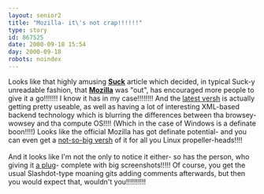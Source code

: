 ```yaml
---
layout: senior2
title: "Mozilla- it\'s not crap!!!!!!"
type: story
id: 867525
date: 2000-09-18 15:54
day: 2000-09-18
robots: noindex
---
```

Looks like that highly amusing <b><a href="http://www.suck.com/daily/2000/07/31/">Suck</a></b> article which decided, in typical Suck-y unreadable fashion, that <a href="http://www.mozilla.org/"><b>Mozilla</b></a> was "out", has encouraged more people to give it a go!!!!!!! I know it has in my case!!!!!!!! And the <a href="http://www.mozilla.org/projects/seamonkey/release-notes/">latest versh</a> is actually getting pretty useable, as well as having a lot of interesting XML-based backend technology which is blurring the differences between tha browsey-wowsey and tha compute OS!!!! (Which in the case of Windows is a definate boon!!!!) Looks like the official Mozilla has got definate potential- and you can even get a <a href="http://www.kmeleon.org/">not-so-big versh</a> of it for all you Linux propeller-heads!!!!<br/> <br/>And it looks like I'm not the only to notice it either- so has the person, who giving it <a href="http://www.linuxpower.org/display.php?id=196">a plug</a>- complete with big screenshots!!!!! Of course, you get the usual Slashdot-type moaning gits adding comments afterwards, but then you would expect that, wouldn't you!!!!!!!!!!
